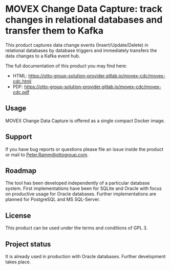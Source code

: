 # MOVEX Change Data Capture: track changes in relational databases and transfer them to Kafka

This product captures data change events (Insert/Update/Delete) in relational databases by database triggers and immediately transfers the data changes to a Kafka event hub.

The full documentation of this product you may find here:
- HTML: https://otto-group-solution-provider.gitlab.io/movex-cdc/movex-cdc.html
- PDF: https://otto-group-solution-provider.gitlab.io/movex-cdc/movex-cdc.pdf

## Usage
MOVEX Change Data Capture is offered as a single compact Docker image.

## Support
If you have bug reports or questions please file an issue inside the product or mail to Peter.Ramm@ottogroup.com.

## Roadmap
The tool has been developed independently of a particular database system.
First implementations have been for SQLite and Oracle with focus on productive usage for Oracle databases.
Further implementations are planned for PostgreSQL and MS SQL-Server.

## License
This product can be used under the terms and conditions of GPL 3.

## Project status
It is already used in production with Oracle databases.
Further development takes place.
